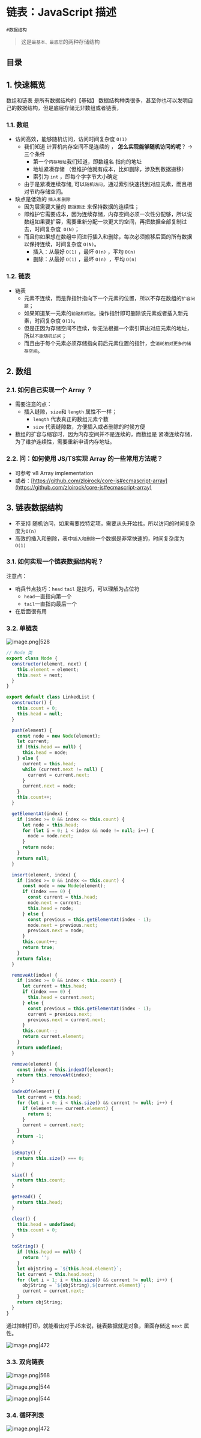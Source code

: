 
# 链表：JavaScript 描述

`#数据结构` 

> 这是`最基本、最底层`的两种存储结构


## 目录
<!-- toc -->
 ## 1. 快速概览 

数组和链表 是所有数据结构的【基础】
数据结构种类很多，甚至你也可以发明自己的数据结构，但是底层存储无非数组或者链表，

### 1.1. 数组 

- 访问高效，能够随机访问，访问时间复杂度 `O(1)` 
	- 我们知道 计算机内存空间不是连续的 ，  **怎么实现能够随机访问的呢**？ →  三个条件
		- 第一个`内存地址`我们知道，即数组名 指向的地址
		- 地址紧凑存储 （但维护他就有成本，比如删除，涉及到数据搬移）
		- 索引为 `int` ，即每个字字节大小确定
	- 由于是紧凑连续存储, 可以`随机访问`，通过索引快速找到对应元素，而且相对节约存储空间。
- 缺点是低效的 `插入和删除`
	- 因为层需要大量的 `数据搬迁` 来保持数据的连续性； 
	- 即维护它需要成本，因为连续存储，内存空间必须一次性分配够，所以说数组如果要扩容，需要重新分配一块更大的空间，再把数据全部复制过去，时间复杂度` O(N)`； 
	- 而且你如果想在数组中间进行插入和删除，每次必须搬移后面的所有数据以保持连续，时间复杂度 `O(N)`。
		- 插入：从最好 `O(1)` ，最坏 `O(n)` ，平均 `O(n)`
		- 删除：从最好 `O(1)` ，最坏 `O(n) `，平均 `O(n)`

### 1.2. 链表

- 链表 
	- 元素不连续，而是靠指针指向下一个元素的位置，所以不存在数组的`扩容问题`；
	- 如果知道某一元素的`前驱和后驱`，操作指针即可删除该元素或者插入新元素，时间复杂度 `O(1)`。
	- 但是正因为存储空间不连续，你无法根据一个索引算出对应元素的地址，所以`不能随机访问`；
	- 而且由于每个元素必须存储指向前后元素位置的指针，会`消耗相对更多的储存空间`。

## 2. 数组

### 2.1. 如何自己实现一个 Array ？

- 需要注意的点：
	- 插入缝隙，`size`和 `length` 属性不一样；
		- `length` 代表真正的数组元素个数
		- `size` 代表缝隙数，方便插入或者删除的时候方便 
- 数组的扩容与缩容时，因为内存空间并不是连续的，而数组是 紧凑连续存储， 为了维护连续性，需要重新申请内存地址。

### 2.2. 问：如何使用 JS/TS实现 Array 的一些常用方法呢？ 

- 可参考 v8 Array implementation
- 或者：[https://github.com/zloirock/core-js#ecmascript-array](https://github.com/zloirock/core-js#ecmascript-array)

## 3. 链表数据结构

- 不支持 随机访问，如果需要找特定项，需要从头开始找，所以访问的时间复杂度为`O(n)`
- 高效的插入和删除，表中`插入和删除`一个数据是非常快速的，时间复杂度为 `O(1)` 

### 3.1. 如何实现一个链表数据结构呢？

注意点：
- 哨兵节点技巧：`head` `tail` 是技巧，可以理解为占位符
	- `head`一直指向第一个
	- `tail`一直指向最后一个
- 在后面很有用

### 3.2. 单链表

![image.png|528](https://832-1310531898.cos.ap-beijing.myqcloud.com/0542898d8fa6d910736fb27fba9b60f6.png)

```javascript
// Node 类 
export class Node {
  constructor(element, next) {
    this.element = element;
    this.next = next;
  }
}

export default class LinkedList {
  constructor() {
    this.count = 0;
    this.head = null;
  }

  push(element) {
    const node = new Node(element);
    let current;
    if (this.head == null) {
      this.head = node;
    } else {
      current = this.head;
      while (current.next != null) {
        current = current.next;
      }
      current.next = node;
    }
    this.count++;
  }

  getElementAt(index) {
    if (index >= 0 && index <= this.count) {
      let node = this.head;
      for (let i = 0; i < index && node != null; i++) {
        node = node.next;
      }
      return node;
    }
    return null;
  }

  insert(element, index) {
    if (index >= 0 && index <= this.count) {
      const node = new Node(element);
      if (index === 0) {
        const current = this.head;
        node.next = current;
        this.head = node;
      } else {
        const previous = this.getElementAt(index - 1);
        node.next = previous.next;
        previous.next = node;
      }
      this.count++;
      return true;
    }
    return false;
  }

  removeAt(index) {
    if (index >= 0 && index < this.count) {
      let current = this.head;
      if (index === 0) {
        this.head = current.next;
      } else {
        const previous = this.getElementAt(index - 1);
        current = previous.next;
        previous.next = current.next;
      }
      this.count--;
      return current.element;
    }
    return undefined;
  }

  remove(element) {
    const index = this.indexOf(element);
    return this.removeAt(index);
  }

  indexOf(element) {
    let current = this.head;
    for (let i = 0; i < this.size() && current != null; i++) {
      if (element === current.element) {
        return i;
      }
      current = current.next;
    }
    return -1;
  }

  isEmpty() {
    return this.size() === 0;
  }

  size() {
    return this.count;
  }

  getHead() {
    return this.head;
  }

  clear() {
    this.head = undefined;
    this.count = 0;
  }

  toString() {
    if (this.head == null) {
      return '';
    }
    let objString = `${this.head.element}`;
    let current = this.head.next;
    for (let i = 1; i < this.size() && current != null; i++) {
      objString = `${objString},${current.element}`;
      current = current.next;
    }
    return objString;
  }
}
```

通过控制打印，就能看出对于JS来说，链表数据就是对象，里面存储这 `next` 属性。

![image.png|472](https://832-1310531898.cos.ap-beijing.myqcloud.com/389820c4f9173393d6149c2491f7b31b.png)

### 3.3. 双向链表

![image.png|568](https://832-1310531898.cos.ap-beijing.myqcloud.com/8f6dc869c193063aad199bcc490cd88e.png)

![image.png|544](https://832-1310531898.cos.ap-beijing.myqcloud.com/4c700a89c496baf7fd654ed318a75acb.png)

![image.png|544](https://832-1310531898.cos.ap-beijing.myqcloud.com/217f996a736b94f64b1fbed202804866.png)

### 3.4. 循环列表

![image.png|472](https://832-1310531898.cos.ap-beijing.myqcloud.com/5975cb8f5b90f5e00b94c59eed80e557.png)

